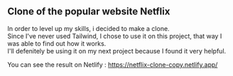 ## Clone of the popular website Netflix

In order to level up my skills, i decided to make a clone.<br>
Since I've never used Tailwind, I chose to use it on this project, that way I was able to find out how it works.<br>
I'll defenitely be using it on my next project because I found it very helpful.<br>

You can see the result on Netlify : https://netflix-clone-copy.netlify.app/
